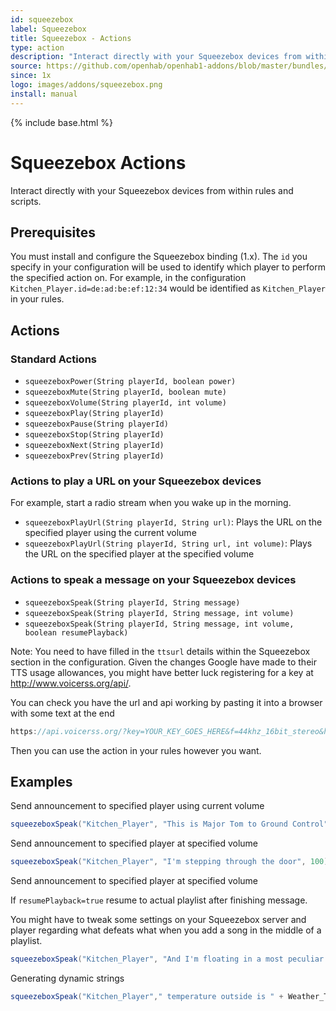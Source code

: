 ```yaml
---
id: squeezebox
label: Squeezebox
title: Squeezebox - Actions
type: action
description: "Interact directly with your Squeezebox devices from within rules and scripts."
source: https://github.com/openhab/openhab1-addons/blob/master/bundles/action/org.openhab.action.squeezebox/README.md
since: 1x
logo: images/addons/squeezebox.png
install: manual
---
```


<!-- Attention authors: Do not edit directly. Please add your changes to the appropriate source repository -->

{% include base.html %}

# Squeezebox Actions

Interact directly with your Squeezebox devices from within rules and scripts.

## Prerequisites

You must install and configure the Squeezebox binding (1.x).
The `id` you specify in your configuration will be used to identify which player to perform the specified action on.
For example, in the configuration `Kitchen_Player.id=de:ad:be:ef:12:34` would be identified as `Kitchen_Player` in your rules.

## Actions

### Standard Actions

- `squeezeboxPower(String playerId, boolean power)`
- `squeezeboxMute(String playerId, boolean mute)`
- `squeezeboxVolume(String playerId, int volume)`
- `squeezeboxPlay(String playerId)`
- `squeezeboxPause(String playerId)`
- `squeezeboxStop(String playerId)`
- `squeezeboxNext(String playerId)`
- `squeezeboxPrev(String playerId)`

### Actions to play a URL on your Squeezebox devices

For example, start a radio stream when you wake up in the morning.

- `squeezeboxPlayUrl(String playerId, String url)`: Plays the URL on the specified player using the current volume
- `squeezeboxPlayUrl(String playerId, String url, int volume)`: Plays the URL on the specified player at the specified volume

### Actions to speak a message on your Squeezebox devices

- `squeezeboxSpeak(String playerId, String message)`
- `squeezeboxSpeak(String playerId, String message, int volume)`
- `squeezeboxSpeak(String playerId, String message, int volume, boolean resumePlayback)`

Note: You need to have filled in the `ttsurl` details within the Squeezebox section in the configuration.
Given the changes Google have made to their TTS usage allowances, you might have better luck registering for a key at <http://www.voicerss.org/api/>.

You can check you have the url and api working by pasting it into a browser with some text at the end

```java
https://api.voicerss.org/?key=YOUR_KEY_GOES_HERE&f=44khz_16bit_stereo&hl=en-gb&src=This is Major Tom to Ground Control
```

Then you can use the action in your rules however you want.

## Examples

Send announcement to specified player using current volume

```java
squeezeboxSpeak("Kitchen_Player", "This is Major Tom to Ground Control")
```

Send announcement to specified player at specified volume

```java
squeezeboxSpeak("Kitchen_Player", "I'm stepping through the door", 100)
```

Send announcement to specified player at specified volume

If `resumePlayback=true` resume to actual playlist after finishing message.

You might have to tweak some settings on your Squeezebox server and player regarding what defeats what when you add a song in the middle of a playlist.

```java
squeezeboxSpeak("Kitchen_Player", "And I'm floating in a most peculiar way", 100, false)
```

Generating dynamic strings

```java
squeezeboxSpeak("Kitchen_Player"," temperature outside is " + Weather_Temperature.state.format("%d") + " degrees celsius",75,true)
```
